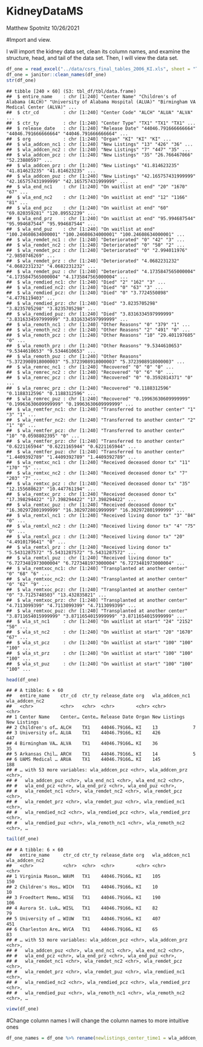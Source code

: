 KidneyDataMS
================
Matthew Spotnitz
10/26/2021

\#Import and view.

I will import the kidney data set, clean its column names, and examine
the structure, head, and tail of the data set. Then, I will view the
data set.

``` r
df_one = read_excel("../data/csrs_final_tables_2006_KI.xls", sheet = "Table B1")
df_one = janitor::clean_names(df_one)
str(df_one)
```

    ## tibble [240 × 60] (S3: tbl_df/tbl/data.frame)
    ##  $ entire_name    : chr [1:240] "Center Name" "Children's of Alabama (ALCH)" "University of Alabama Hospital (ALUA)" "Birmingham VA Medical Center (ALVA)" ...
    ##  $ ctr_cd         : chr [1:240] "Center Code" "ALCH" "ALUA" "ALVA" ...
    ##  $ ctr_ty         : chr [1:240] "Center Type" "TX1" "TX1" "TX1" ...
    ##  $ release_date   : chr [1:240] "Release Date" "44046.791666666664" "44046.791666666664" "44046.791666666664" ...
    ##  $ org            : chr [1:240] "Organ" "KI" "KI" "KI" ...
    ##  $ wla_addcen_nc1 : chr [1:240] "New Listings" "13" "426" "36" ...
    ##  $ wla_addcen_nc2 : chr [1:240] "New Listings" "7" "447" "35" ...
    ##  $ wla_addcen_pcz : chr [1:240] "New Listings" "35" "26.766467066" "52.23880597" ...
    ##  $ wla_addcen_prz : chr [1:240] "New Listings" "41.814623235" "41.814623235" "41.814623235" ...
    ##  $ wla_addcen_puz : chr [1:240] "New Listings" "42.165757431999999" "42.165757431999999" "42.165757431999999" ...
    ##  $ wla_end_nc1    : chr [1:240] "On waitlist at end" "20" "1670" "67" ...
    ##  $ wla_end_nc2    : chr [1:240] "On waitlist at end" "12" "1166" "81" ...
    ##  $ wla_end_pcz    : chr [1:240] "On waitlist at end" "60" "69.820359281" "120.89552239" ...
    ##  $ wla_end_prz    : chr [1:240] "On waitlist at end" "95.994687544" "95.994687544" "95.994687544" ...
    ##  $ wla_end_puz    : chr [1:240] "On waitlist at end" "100.24608634000001" "100.24608634000001" "100.24608634000001" ...
    ##  $ wla_remdet_nc1 : chr [1:240] "Deteriorated" "0" "42" "3" ...
    ##  $ wla_remdet_nc2 : chr [1:240] "Deteriorated" "0" "50" "2" ...
    ##  $ wla_remdet_pcz : chr [1:240] "Deteriorated" "0" "2.994011976" "2.9850746269" ...
    ##  $ wla_remdet_prz : chr [1:240] "Deteriorated" "4.0682231232" "4.0682231232" "4.0682231232" ...
    ##  $ wla_remdet_puz : chr [1:240] "Deteriorated" "4.1735847565000004" "4.1735847565000004" "4.1735847565000004" ...
    ##  $ wla_remdied_nc1: chr [1:240] "Died" "2" "162" "3" ...
    ##  $ wla_remdied_nc2: chr [1:240] "Died" "0" "63" "3" ...
    ##  $ wla_remdied_pcz: chr [1:240] "Died" "0" "3.7724550898" "4.4776119403" ...
    ##  $ wla_remdied_prz: chr [1:240] "Died" "3.8235705298" "3.8235705298" "3.8235705298" ...
    ##  $ wla_remdied_puz: chr [1:240] "Died" "3.8316334597999999" "3.8316334597999999" "3.8316334597999999" ...
    ##  $ wla_remoth_nc1 : chr [1:240] "Other Reasons" "0" "379" "1" ...
    ##  $ wla_remoth_nc2 : chr [1:240] "Other Reasons" "2" "491" "0" ...
    ##  $ wla_remoth_pcz : chr [1:240] "Other Reasons" "10" "29.401197605" "0" ...
    ##  $ wla_remoth_prz : chr [1:240] "Other Reasons" "9.5344610653" "9.5344610653" "9.5344610653" ...
    ##  $ wla_remoth_puz : chr [1:240] "Other Reasons" "5.3723908918000003" "5.3723908918000003" "5.3723908918000003" ...
    ##  $ wla_remrec_nc1 : chr [1:240] "Recovered" "0" "0" "0" ...
    ##  $ wla_remrec_nc2 : chr [1:240] "Recovered" "0" "6" "0" ...
    ##  $ wla_remrec_pcz : chr [1:240] "Recovered" "0" "0.3592814371" "0" ...
    ##  $ wla_remrec_prz : chr [1:240] "Recovered" "0.1188312596" "0.1188312596" "0.1188312596" ...
    ##  $ wla_remrec_puz : chr [1:240] "Recovered" "0.19963630609999999" "0.19963630609999999" "0.19963630609999999" ...
    ##  $ wla_remtfer_nc1: chr [1:240] "Transferred to another center" "1" "3" "1" ...
    ##  $ wla_remtfer_nc2: chr [1:240] "Transferred to another center" "2" "1" "0" ...
    ##  $ wla_remtfer_pcz: chr [1:240] "Transferred to another center" "10" "0.0598802395" "0" ...
    ##  $ wla_remtfer_prz: chr [1:240] "Transferred to another center" "0.6221165944" "0.6221165944" "0.6221165944" ...
    ##  $ wla_remtfer_puz: chr [1:240] "Transferred to another center" "1.4409392789" "1.4409392789" "1.4409392789" ...
    ##  $ wla_remtxc_nc1 : chr [1:240] "Received deceased donor tx" "11" "170" "5" ...
    ##  $ wla_remtxc_nc2 : chr [1:240] "Received deceased donor tx" "7" "203" "7" ...
    ##  $ wla_remtxc_pcz : chr [1:240] "Received deceased donor tx" "35" "12.155688623" "10.447761194" ...
    ##  $ wla_remtxc_prz : chr [1:240] "Received deceased donor tx" "17.398294422" "17.398294422" "17.398294422" ...
    ##  $ wla_remtxc_puz : chr [1:240] "Received deceased donor tx" "16.302972801999999" "16.302972801999999" "16.302972801999999" ...
    ##  $ wla_remtxl_nc1 : chr [1:240] "Received living donor tx" "3" "84" "0" ...
    ##  $ wla_remtxl_nc2 : chr [1:240] "Received living donor tx" "4" "75" "0" ...
    ##  $ wla_remtxl_pcz : chr [1:240] "Received living donor tx" "20" "4.4910179641" "0" ...
    ##  $ wla_remtxl_prz : chr [1:240] "Received living donor tx" "5.5431287572" "5.5431287572" "5.5431287572" ...
    ##  $ wla_remtxl_puz : chr [1:240] "Received living donor tx" "6.7273481973000004" "6.7273481973000004" "6.7273481973000004" ...
    ##  $ wla_remtxoc_nc1: chr [1:240] "Transplanted at another center" "0" "68" "6" ...
    ##  $ wla_remtxoc_nc2: chr [1:240] "Transplanted at another center" "0" "62" "9" ...
    ##  $ wla_remtxoc_pcz: chr [1:240] "Transplanted at another center" "0" "3.7125748503" "13.432835821" ...
    ##  $ wla_remtxoc_prz: chr [1:240] "Transplanted at another center" "4.7113099399" "4.7113099399" "4.7113099399" ...
    ##  $ wla_remtxoc_puz: chr [1:240] "Transplanted at another center" "3.8711654015999999" "3.8711654015999999" "3.8711654015999999" ...
    ##  $ wla_st_nc1     : chr [1:240] "On waitlist at start" "24" "2152" "50" ...
    ##  $ wla_st_nc2     : chr [1:240] "On waitlist at start" "20" "1670" "67" ...
    ##  $ wla_st_pcz     : chr [1:240] "On waitlist at start" "100" "100" "100" ...
    ##  $ wla_st_prz     : chr [1:240] "On waitlist at start" "100" "100" "100" ...
    ##  $ wla_st_puz     : chr [1:240] "On waitlist at start" "100" "100" "100" ...

``` r
head(df_one)
```

    ## # A tibble: 6 × 60
    ##   entire_name    ctr_cd  ctr_ty release_date org   wla_addcen_nc1 wla_addcen_nc2
    ##   <chr>          <chr>   <chr>  <chr>        <chr> <chr>          <chr>         
    ## 1 Center Name    Center… Cente… Release Date Organ New Listings   New Listings  
    ## 2 Children's of… ALCH    TX1    44046.79166… KI    13             7             
    ## 3 University of… ALUA    TX1    44046.79166… KI    426            447           
    ## 4 Birmingham VA… ALVA    TX1    44046.79166… KI    36             35            
    ## 5 Arkansas Chil… ARCH    TX1    44046.79166… KI    14             5             
    ## 6 UAMS Medical … ARUA    TX1    44046.79166… KI    145            188           
    ## # … with 53 more variables: wla_addcen_pcz <chr>, wla_addcen_prz <chr>,
    ## #   wla_addcen_puz <chr>, wla_end_nc1 <chr>, wla_end_nc2 <chr>,
    ## #   wla_end_pcz <chr>, wla_end_prz <chr>, wla_end_puz <chr>,
    ## #   wla_remdet_nc1 <chr>, wla_remdet_nc2 <chr>, wla_remdet_pcz <chr>,
    ## #   wla_remdet_prz <chr>, wla_remdet_puz <chr>, wla_remdied_nc1 <chr>,
    ## #   wla_remdied_nc2 <chr>, wla_remdied_pcz <chr>, wla_remdied_prz <chr>,
    ## #   wla_remdied_puz <chr>, wla_remoth_nc1 <chr>, wla_remoth_nc2 <chr>, …

``` r
tail(df_one)
```

    ## # A tibble: 6 × 60
    ##   entire_name     ctr_cd ctr_ty release_date org   wla_addcen_nc1 wla_addcen_nc2
    ##   <chr>           <chr>  <chr>  <chr>        <chr> <chr>          <chr>         
    ## 1 Virginia Mason… WAVM   TX1    44046.79166… KI    105            150           
    ## 2 Children's Hos… WICH   TX1    44046.79166… KI    10             10            
    ## 3 Froedtert Memo… WISE   TX1    44046.79166… KI    190            106           
    ## 4 Aurora St. Luk… WISL   TX1    44046.79166… KI    82             79            
    ## 5 University of … WIUW   TX1    44046.79166… KI    407            451           
    ## 6 Charleston Are… WVCA   TX1    44046.79166… KI    65             83            
    ## # … with 53 more variables: wla_addcen_pcz <chr>, wla_addcen_prz <chr>,
    ## #   wla_addcen_puz <chr>, wla_end_nc1 <chr>, wla_end_nc2 <chr>,
    ## #   wla_end_pcz <chr>, wla_end_prz <chr>, wla_end_puz <chr>,
    ## #   wla_remdet_nc1 <chr>, wla_remdet_nc2 <chr>, wla_remdet_pcz <chr>,
    ## #   wla_remdet_prz <chr>, wla_remdet_puz <chr>, wla_remdied_nc1 <chr>,
    ## #   wla_remdied_nc2 <chr>, wla_remdied_pcz <chr>, wla_remdied_prz <chr>,
    ## #   wla_remdied_puz <chr>, wla_remoth_nc1 <chr>, wla_remoth_nc2 <chr>, …

``` r
view(df_one)
```

\#Change column names I will change the column names to more intuitive
ones

``` r
df_one_names = df_one %>% rename(newlistings_center_time1 = wla_addcen_nc1, newlistings_center_time2 = wla_addcen_nc2, newlistings_center_all = wla_addcen_pcz,newlistings_regional = wla_addcen_prz, newlistings_usa = wla_addcen_puz)  %>% rename( endlistings_center_time1 = wla_end_nc1, endlistings_center_time2 = wla_end_nc2, endlistings_center_all = wla_end_pcz, endlistings_regional = wla_end_prz, endlistings_usa = wla_end_puz) %>% rename(deteriorated_center_time1 = wla_remdet_nc1, deteriorated_center_time2 = wla_remdet_nc2, deteriorated_center_all = wla_remdet_pcz, deteriorated_regional = wla_remdet_prz, deteriorated_usa = wla_remdet_puz) %>% rename( died_center_time1 = wla_remdied_nc1, died_center_time2 = wla_remdied_nc2, died_center_all = wla_remdied_pcz, died_regional = wla_remdied_prz, died_usa = wla_remdied_puz) %>% rename(other_center_time1 = wla_remoth_nc1, other_center_time2 = wla_remoth_nc2, other_center_all = wla_remoth_pcz, other_regional = wla_remoth_prz, other_usa = wla_remoth_puz) %>% rename( recovered_center_time1 = wla_remrec_nc1, recovered_center_time2 = wla_remrec_nc2, recovered_center_all = wla_remrec_pcz, recovered_regional = wla_remrec_prz, recovered_usa = wla_remrec_puz) %>% rename(transfer_center_time1 = wla_remtfer_nc1, transfer_center_time2 = wla_remtfer_nc2, transfer_center_all = wla_remtfer_pcz, transfer_regional = wla_remtfer_prz, transfer_usa = wla_remtfer_puz) %>% rename(deceased_donor_center_time1 = wla_remtxc_nc1, deceased_donor_center_time2 = wla_remtxc_nc2, deceased_donor_center_all = wla_remtxc_pcz, deceased_donor_regional = wla_remtxc_prz, deceased_donor_usa = wla_remtxc_puz) %>% rename(living_donor_center_time1 = wla_remtxl_nc1, living_donor_center_time2 = wla_remtxl_nc2, living_donor_center_all = wla_remtxl_pcz, living_donor_regional = wla_remtxl_prz, living_donor_usa = wla_remtxl_puz) %>% view() 
```
